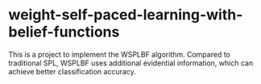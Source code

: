 # weight-self-paced-learning-with-belief-functions
This is a project to implement the WSPLBF algorithm. Compared to traditional SPL, WSPLBF uses additional evidential information, which can achieve better classification accuracy.
